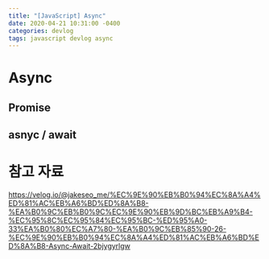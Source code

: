```yaml
---
title: "[JavaScript] Async"
date: 2020-04-21 10:31:00 -0400
categories: devlog
tags: javascript devlog async
---
```


# Async

## Promise

## asnyc / await

# 참고 자료
https://velog.io/@jakeseo_me/%EC%9E%90%EB%B0%94%EC%8A%A4%ED%81%AC%EB%A6%BD%ED%8A%B8-%EA%B0%9C%EB%B0%9C%EC%9E%90%EB%9D%BC%EB%A9%B4-%EC%95%8C%EC%95%84%EC%95%BC-%ED%95%A0-33%EA%B0%80%EC%A7%80-%EA%B0%9C%EB%85%90-26-%EC%9E%90%EB%B0%94%EC%8A%A4%ED%81%AC%EB%A6%BD%ED%8A%B8-Async-Await-2bjygyrlgw
